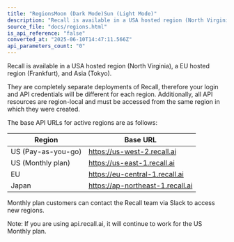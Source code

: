 ```yaml
---
title: "RegionsMoon (Dark Mode)Sun (Light Mode)"
description: "Recall is available in a USA hosted region (North Virginia), a EU hosted region (Frankfurt), and Asia (Tokyo). They are completely separate deployments of Recall, therefore your login and API credentials will be different for each region. Additionally, all API resources are region-local and must be ..."
source_file: "docs/regions.html"
is_api_reference: "false"
converted_at: "2025-06-10T14:47:11.566Z"
api_parameters_count: "0"
---
```

Recall is available in a USA hosted region (North Virginia), a EU hosted region (Frankfurt), and Asia (Tokyo).

They are completely separate deployments of Recall, therefore your login and API credentials will be different for each region. Additionally, all API resources are region-local and must be accessed from the same region in which they were created.

The base API URLs for active regions are as follows:

| Region | Base URL |
| --- | --- |
| US (Pay-as-you-go) | https://us-west-2.recall.ai |
| US (Monthly plan) | https://us-east-1.recall.ai |
| EU | https://eu-central-1.recall.ai |
| Japan | https://ap-northeast-1.recall.ai |



Monthly plan customers can contact the Recall team via Slack to access new regions.

Note: If you are using api.recall.ai, it will continue to work for the US Monthly plan.
